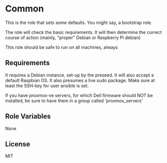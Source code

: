 Common
=========

This is the role that sets some defaults. You might say, a bootstrap role.

The role will check the basic requirements. It will then determine the correct
course of action (mainly, "proper" Debian or Raspberry Pi debian)

This role should be safe to run on all machines, always

Requirements
------------

It requires a Debian instance, set-up by the preseed.
It will also accept a default Raspbian OS.
It also presumes a live sudo package.
Make sure at least the SSH-key for user ansible is set.

If you have proxmox-ve servers, for which Dell firmware should NOT be installed,
be sure to have them in a group called 'proxmox_servers'

Role Variables
--------------

None

License
-------

MIT
